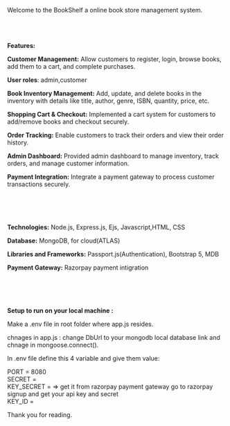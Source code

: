 Welcome to the BookShelf a online book store management system.
<br /><br /><br /><br />


**Features:** <br />

**Customer Management:** Allow customers to register, login, browse books, add them to a
cart, and complete purchases.<br />

**User roles**: admin,customer<br />

**Book Inventory Management:** Add, update, and delete books in the inventory with details
like title, author, genre, ISBN, quantity, price, etc.<br />

**Shopping Cart & Checkout:** Implemented a cart system for customers to add/remove books and
checkout securely.<br />

**Order Tracking:** Enable customers to track their orders and view their order history.<br />

**Admin Dashboard:** Provided admin dashboard to manage inventory, track
orders, and manage customer information.<br />

**Payment Integration:** Integrate a payment gateway to process customer transactions
securely.<br />
<br /><br /><br /><br />




**Technologies:**
Node.js, Express.js, Ejs, Javascript,HTML, CSS

**Database:**
MongoDB, for cloud(ATLAS)

**Libraries and Frameworks:**
Passport.js(Authentication), Bootstrap 5, MDB

**Payment Gateway:**
Razorpay payment intigration
<br /><br /><br /><br /><br />




**Setup to run on your local machine :**

Make a .env file in root folder where app.js resides.

chnages in app.js : change DbUrl to your mongodb local database link and chnage in mongoose.connect(<your local db url>).

In .env file define this 4 variable and give them value:

PORT = 8080<br />
SECRET = <any random secret string > <br />
KEY_SECRET = <razorpay key_secret> => get it from razorpay payment gateway go to razorpay signup and get your api key and secret <br />
KEY_ID = <razorpay api key > <br />

Thank you for reading.







